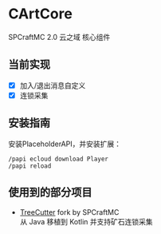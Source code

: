 # CArtCore

SPCraftMC 2.0 云之域 核心组件

## 当前实现

- [x] 加入/退出消息自定义
- [x] 连锁采集

## 安装指南

安装PlaceholderAPI，并安装扩展：

```
/papi ecloud download Player
/papi reload
```

## 使用到的部分项目

- [TreeCutter](https://github.com/SPCraftMC/TreeCutter) fork by SPCraftMC  
  从 Java 移植到 Kotlin 并支持矿石连锁采集

